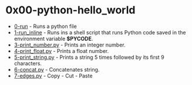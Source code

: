 # 0x00-python-hello_world

- [0-run](https://github.com/CharlesMariga/alx-higher_level_programming/blob/main/0x00-python-hello_world/0-run) - Runs a python file
- [1-run_inline](https://github.com/CharlesMariga/alx-higher_level_programming/blob/main/0x00-python-hello_world/1-run_inline) - Runs ins a shell script that runs Python code saved in the environment variable **$PYCODE**.
- [3-print_number.py](https://github.com/CharlesMariga/alx-higher_level_programming/blob/main/0x00-python-hello_world/3-print_number.py) - Prints an integer number.
- [4-print_float.py](https://github.com/CharlesMariga/alx-higher_level_programming/blob/main/0x00-python-hello_world/4-print_float.py) - Prints a float number.
- [5-print_string.py](https://github.com/CharlesMariga/alx-higher_level_programming/blob/main/0x00-python-hello_world/5-print_string.py) - Prints a string 5 times followed by its first 9 characters.
- [6-concat.py](https://github.com/CharlesMariga/alx-higher_level_programming/blob/main/0x00-python-hello_world/6-concat.py) - Concatenates string.
- [7-edges.py]() - Copy - Cut - Paste
